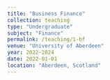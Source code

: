 ```yaml
---
title: "Business Finance"
collection: teaching
type: "Undergraduate"
subject: "Finance"
permalink: /teaching/1-bf
venue: "University of Aberdeen"
year: 2022-2024
date: 2022-01-01
location: "Aberdeen, Scotland"
---
```

